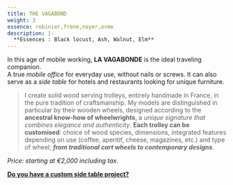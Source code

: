 ```yaml
---
title: THE VAGABOND
weight: 3
essence: robinier,frene,noyer,orme
description: |-
  **Essences : Black locust, Ash, Walnut, Elm**
---
```


In this age of mobile working, **LA VAGABONDE** is the ideal traveling companion.
<br/> A true *mobile office* for everyday use, without nails or screws. 
It can also serve as a *side table* for hotels and restaurants looking for unique furniture.

> I create solid wood serving trolleys, entirely handmade in France, in the pure tradition of craftsmanship.
> My models are distinguished in particular by their wooden wheels, designed according to the **ancestral know-how of wheelwrights**, a *unique signature that combines elegance and authenticity*.
> **Each trolley can be customised**: choice of wood species, dimensions, integrated features depending on use (coffee, aperitif, cheese, magazines, etc.) and type of wheel; ***from traditional cart wheels to contemporary designs***.

*Price: starting at €2,000 including tax*.

**[Do you have a custom side table project?](https://f1fd647b.sibforms.com/serve/MUIFAFzpj2nLgWJuoyjsLpG4pv15wCHqoF8-GE3VlAdmPwG_xKj-AzIvHo-muJifPm_z8bqlaLvScd8vBSdmTLCjj8hNItw50-PGIVIutF7XVOzSpdxZ-Bvdm9AM7aQa05kvz91uG22vZYrbDPR7OmmMpIDk1AOzjwG7dArs1iadDr6ge79KsUsXmW9eJeA24hLuKrfaz2j4s9a)**
